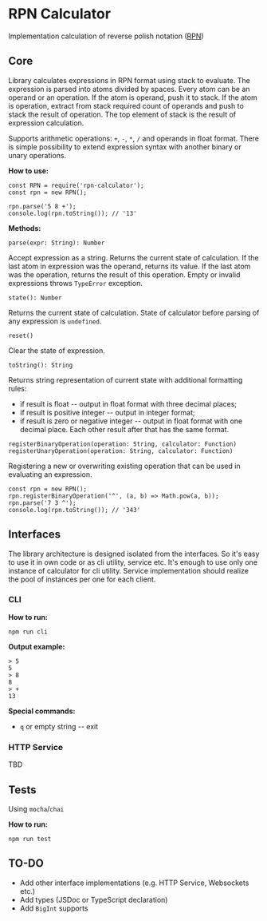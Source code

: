 # RPN Calculator

Implementation calculation of reverse polish
notation ([RPN](https://en.wikipedia.org/wiki/Reverse_Polish_notation))

## Core

Library calculates expressions in RPN format using stack to evaluate. The
expression is parsed into atoms divided by spaces. Every atom can be an operand
or an operation. If the atom is operand, push it to stack. If the atom is
operation, extract from stack required count of operands and push to stack the
result of operation. The top element of stack is the result of expression
calculation.

Supports arithmetic operations: `+`, `-`, `*`, `/` and operands in float format.
There is simple possibility to extend expression syntax with another binary or
unary operations.

**How to use:**

```
const RPN = require('rpn-calculator');
const rpn = new RPN();

rpn.parse('5 8 +');
console.log(rpn.toString()); // '13'
```

**Methods:**

`parse(expr: String): Number`

Accept expression as a string. Returns the current state of calculation. If the
last atom in expression was the operand, returns its value. If the last atom was
the operation, returns the result of this operation. Empty or invalid
expressions throws `TypeError` exception.

`state(): Number`

Returns the current state of calculation. State of calculator before parsing of
any expression is `undefined`.

`reset()`

Clear the state of expression.

`toString(): String`

Returns string representation of current state with additional formatting rules:

- if result is float -- output in float format with three decimal places;
- if result is positive integer -- output in integer format;
- if result is zero or negative integer -- output in float format with one
  decimal place. Each other result after that has the same format.

`registerBinaryOperation(operation: String, calculator: Function)`
`registerUnaryOperation(operation: String, calculator: Function)`

Registering a new or overwriting existing operation that can be used in
evaluating an expression.

```
const rpn = new RPN();
rpn.registerBinaryOperation('^', (a, b) => Math.pow(a, b));
rpn.parse('7 3 ^');
console.log(rpn.toString()); // '343'
```

## Interfaces

The library architecture is designed isolated from the interfaces. So it's easy
to use it in own code or as cli utility, service etc. It's enough to use only
one instance of calculator for cli utility. Service implementation should
realize the pool of instances per one for each client.

### CLI

**How to run:**

```
npm run cli
```

**Output example:**

```
> 5
5
> 8
8
> +
13
```

**Special commands:**

- `q` or empty string -- exit

### HTTP Service

TBD

## Tests

Using `mocha`/`chai`

**How to run:**

```
npm run test
```

## TO-DO

- Add other interface implementations (e.g. HTTP Service, Websockets etc.)
- Add types (JSDoc or TypeScript declaration)
- Add `BigInt` supports
